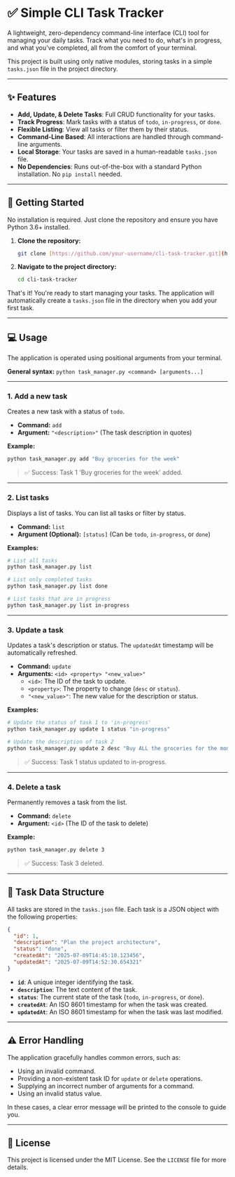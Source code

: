 # ✅ Simple CLI Task Tracker

A lightweight, zero-dependency command-line interface (CLI) tool for managing your daily tasks. Track what you need to do, what's in progress, and what you've completed, all from the comfort of your terminal.

This project is built using only native modules, storing tasks in a simple `tasks.json` file in the project directory.

***

## ✨ Features

-   **Add, Update, & Delete Tasks**: Full CRUD functionality for your tasks.
-   **Track Progress**: Mark tasks with a status of `todo`, `in-progress`, or `done`.
-   **Flexible Listing**: View all tasks or filter them by their status.
-   **Command-Line Based**: All interactions are handled through command-line arguments.
-   **Local Storage**: Your tasks are saved in a human-readable `tasks.json` file.
-   **No Dependencies**: Runs out-of-the-box with a standard Python installation. No `pip install` needed.

***

## 🚀 Getting Started

No installation is required. Just clone the repository and ensure you have Python 3.6+ installed.

1.  **Clone the repository:**
    ```bash
    git clone [https://github.com/your-username/cli-task-tracker.git](https://github.com/your-username/cli-task-tracker.git)
    ```

2.  **Navigate to the project directory:**
    ```bash
    cd cli-task-tracker
    ```

That's it! You're ready to start managing your tasks. The application will automatically create a `tasks.json` file in the directory when you add your first task.

***

## 💻 Usage

The application is operated using positional arguments from your terminal.

**General syntax:** `python task_manager.py <command> [arguments...]`

---

### **1. Add a new task**

Creates a new task with a status of `todo`.

-   **Command:** `add`
-   **Argument:** `"<description>"` (The task description in quotes)

**Example:**
```bash
python task_manager.py add "Buy groceries for the week"
```
> ✅ Success: Task 1 'Buy groceries for the week' added.

---

### **2. List tasks**

Displays a list of tasks. You can list all tasks or filter by status.

-   **Command:** `list`
-   **Argument (Optional):** `[status]` (Can be `todo`, `in-progress`, or `done`)

**Examples:**
```bash
# List all tasks
python task_manager.py list

# List only completed tasks
python task_manager.py list done

# List tasks that are in progress
python task_manager.py list in-progress
```

---

### **3. Update a task**

Updates a task's description or status. The `updatedAt` timestamp will be automatically refreshed.

-   **Command:** `update`
-   **Arguments:** `<id> <property> "<new_value>"`
    -   `<id>`: The ID of the task to update.
    -   `<property>`: The property to change (`desc` or `status`).
    -   `"<new_value>"`: The new value for the description or status.

**Examples:**
```bash
# Update the status of task 1 to 'in-progress'
python task_manager.py update 1 status "in-progress"

# Update the description of task 2
python task_manager.py update 2 desc "Buy ALL the groceries for the month"
```
> ✅ Success: Task 1 status updated to in-progress.

---

### **4. Delete a task**

Permanently removes a task from the list.

-   **Command:** `delete`
-   **Argument:** `<id>` (The ID of the task to delete)

**Example:**
```bash
python task_manager.py delete 3
```
> ✅ Success: Task 3 deleted.

***

## 📂 Task Data Structure

All tasks are stored in the `tasks.json` file. Each task is a JSON object with the following properties:

```json
{
  "id": 1,
  "description": "Plan the project architecture",
  "status": "done",
  "createdAt": "2025-07-09T14:45:10.123456",
  "updatedAt": "2025-07-09T14:52:30.654321"
}
```

-   **`id`**: A unique integer identifying the task.
-   **`description`**: The text content of the task.
-   **`status`**: The current state of the task (`todo`, `in-progress`, or `done`).
-   **`createdAt`**: An ISO 8601 timestamp for when the task was created.
-   **`updatedAt`**: An ISO 8601 timestamp for when the task was last modified.

***

## ⚠️ Error Handling

The application gracefully handles common errors, such as:
-   Using an invalid command.
-   Providing a non-existent task ID for `update` or `delete` operations.
-   Supplying an incorrect number of arguments for a command.
-   Using an invalid status value.

In these cases, a clear error message will be printed to the console to guide you.

***

## 📄 License

This project is licensed under the MIT License. See the `LICENSE` file for more details.
